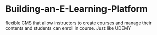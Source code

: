 # Building-an-E-Learning-Platform
flexible CMS that allow instructors to create courses and manage their contents and students can enroll in course. Just like UDEMY
